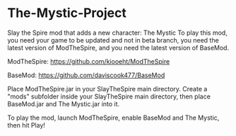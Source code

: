 # The-Mystic-Project
Slay the Spire mod that adds a new character: The Mystic
To play this mod, you need your game to be updated and not in beta branch, you need the latest version of ModTheSpire, and you need the latest version of BaseMod.

ModTheSpire:
https://github.com/kiooeht/ModTheSpire

BaseMod:
https://github.com/daviscook477/BaseMod

Place ModTheSpire.jar in your SlayTheSpire main directory.
Create a "mods" subfolder inside your SlayTheSpire main directory, then place BaseMod.jar and The Mystic.jar into it.

To play the mod, launch ModTheSpire, enable BaseMod and The Mystic, then hit Play!

